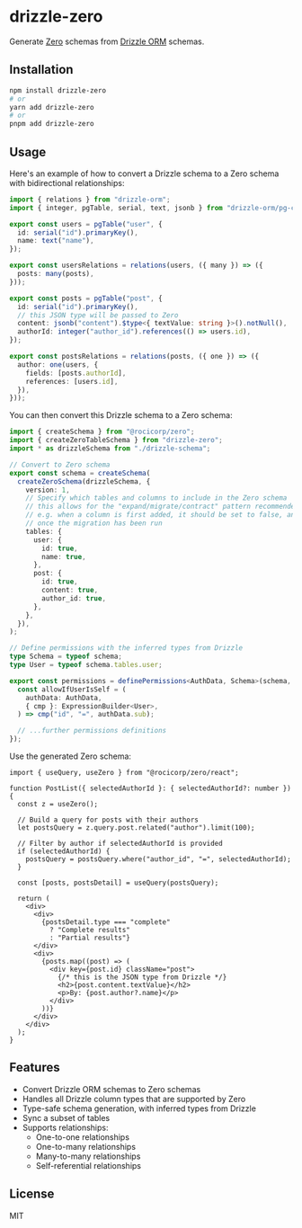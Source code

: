 # drizzle-zero

Generate [Zero](https://zero.rocicorp.dev/) schemas from [Drizzle ORM](https://orm.drizzle.team) schemas.

## Installation

```bash
npm install drizzle-zero
# or
yarn add drizzle-zero
# or
pnpm add drizzle-zero
```

## Usage

Here's an example of how to convert a Drizzle schema to a Zero schema with bidirectional relationships:

```ts
import { relations } from "drizzle-orm";
import { integer, pgTable, serial, text, jsonb } from "drizzle-orm/pg-core";

export const users = pgTable("user", {
  id: serial("id").primaryKey(),
  name: text("name"),
});

export const usersRelations = relations(users, ({ many }) => ({
  posts: many(posts),
}));

export const posts = pgTable("post", {
  id: serial("id").primaryKey(),
  // this JSON type will be passed to Zero
  content: jsonb("content").$type<{ textValue: string }>().notNull(),
  authorId: integer("author_id").references(() => users.id),
});

export const postsRelations = relations(posts, ({ one }) => ({
  author: one(users, {
    fields: [posts.authorId],
    references: [users.id],
  }),
}));
```

You can then convert this Drizzle schema to a Zero schema:

```ts
import { createSchema } from "@rocicorp/zero";
import { createZeroTableSchema } from "drizzle-zero";
import * as drizzleSchema from "./drizzle-schema";

// Convert to Zero schema
export const schema = createSchema(
  createZeroSchema(drizzleSchema, {
    version: 1,
    // Specify which tables and columns to include in the Zero schema
    // this allows for the "expand/migrate/contract" pattern recommended in the Zero docs
    // e.g. when a column is first added, it should be set to false, and then changed to true
    // once the migration has been run
    tables: {
      user: {
        id: true,
        name: true,
      },
      post: {
        id: true,
        content: true,
        author_id: true,
      },
    },
  }),
);

// Define permissions with the inferred types from Drizzle
type Schema = typeof schema;
type User = typeof schema.tables.user;

export const permissions = definePermissions<AuthData, Schema>(schema, () => {
  const allowIfUserIsSelf = (
    authData: AuthData,
    { cmp }: ExpressionBuilder<User>,
  ) => cmp("id", "=", authData.sub);

  // ...further permissions definitions
});
```

Use the generated Zero schema:

```tsx
import { useQuery, useZero } from "@rocicorp/zero/react";

function PostList({ selectedAuthorId }: { selectedAuthorId?: number }) {
  const z = useZero();

  // Build a query for posts with their authors
  let postsQuery = z.query.post.related("author").limit(100);

  // Filter by author if selectedAuthorId is provided
  if (selectedAuthorId) {
    postsQuery = postsQuery.where("author_id", "=", selectedAuthorId);
  }

  const [posts, postsDetail] = useQuery(postsQuery);

  return (
    <div>
      <div>
        {postsDetail.type === "complete"
          ? "Complete results"
          : "Partial results"}
      </div>
      <div>
        {posts.map((post) => (
          <div key={post.id} className="post">
            {/* this is the JSON type from Drizzle */}
            <h2>{post.content.textValue}</h2>
            <p>By: {post.author?.name}</p>
          </div>
        ))}
      </div>
    </div>
  );
}
```

## Features

- Convert Drizzle ORM schemas to Zero schemas
- Handles all Drizzle column types that are supported by Zero
- Type-safe schema generation, with inferred types from Drizzle
- Sync a subset of tables
- Supports relationships:
  - One-to-one relationships
  - One-to-many relationships
  - Many-to-many relationships
  - Self-referential relationships

## License

MIT
